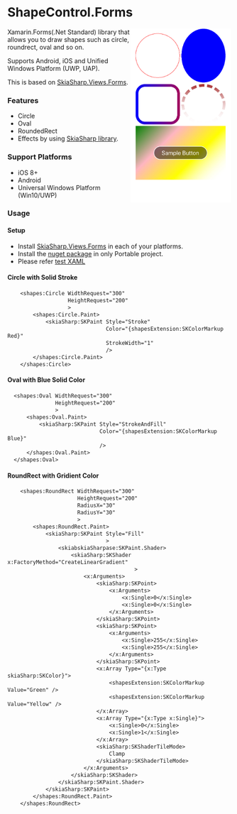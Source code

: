 # ShapeControl.Forms

<img src="ScreenShots/IMG_1113.JPG" width="45%" height="45%" align="right"/>

Xamarin.Forms(.Net Standard) library that allows you to draw shapes such as circle, roundrect, oval and so on.

Supports Android, iOS and Unified Windows Platform (UWP, UAP).

This is based on [SkiaSharp.Views.Forms](https://www.nuget.org/packages/SkiaSharp.Views.Forms).

### Features

* Circle
* Oval
* RoundedRect
* Effects by using [SkiaSharp library](https://www.nuget.org/packages/SkiaSharp.Views.Forms).

### Support Platforms

* iOS 8+
* Android
* Universal Windows Platform (Win10/UWP)

### Usage

#### Setup

* Install [SkiaSharp.Views.Forms](https://www.nuget.org/packages/SkiaSharp.Views.Forms) in each of your platforms.
* Install the [nuget package](https://www.nuget.org/packages/ShapeControl.Forms/) in only Portable project.
* Please refer [test XAML](Test/Test/MainPage.xaml)

#### Circle with Solid Stroke

```
    <shapes:Circle WidthRequest="300"
                   HeightRequest="200"
                   >
        <shapes:Circle.Paint>
            <skiaSharp:SKPaint Style="Stroke"
                               Color="{shapesExtension:SKColorMarkup Red}"
                               StrokeWidth="1"
                               />
        </shapes:Circle.Paint>
    </shapes:Circle>
```

#### Oval with Blue Solid Color

```
  <shapes:Oval WidthRequest="300"
               HeightRequest="200"
               >
      <shapes:Oval.Paint>
          <skiaSharp:SKPaint Style="StrokeAndFill"
                             Color="{shapesExtension:SKColorMarkup Blue}"
                             />
      </shapes:Oval.Paint>
  </shapes:Oval>
```

#### RoundRect with Gridient Color

```
    <shapes:RoundRect WidthRequest="300"
                      HeightRequest="200"
                      RadiusX="30"
                      RadiusY="30"
                      >
        <shapes:RoundRect.Paint>
            <skiaSharp:SKPaint Style="Fill"
                               >
                <skiabskiaSharpase:SKPaint.Shader>
                    <skiaSharp:SKShader x:FactoryMethod="CreateLinearGradient"
                                        >
                        <x:Arguments>
                            <skiaSharp:SKPoint>
                                <x:Arguments>
                                    <x:Single>0</x:Single>
                                    <x:Single>0</x:Single>
                                </x:Arguments>
                            </skiaSharp:SKPoint>
                            <skiaSharp:SKPoint>
                                <x:Arguments>
                                    <x:Single>255</x:Single>
                                    <x:Single>255</x:Single>
                                </x:Arguments>
                            </skiaSharp:SKPoint>
                            <x:Array Type="{x:Type skiaSharp:SKColor}">
                                <shapesExtension:SKColorMarkup Value="Green" />
                                <shapesExtension:SKColorMarkup Value="Yellow" />
                            </x:Array>
                            <x:Array Type="{x:Type x:Single}">
                                <x:Single>0</x:Single>
                                <x:Single>1</x:Single>
                            </x:Array>
                            <skiaSharp:SKShaderTileMode>
                                Clamp
                            </skiaSharp:SKShaderTileMode>
                        </x:Arguments>
                    </skiaSharp:SKShader>
                </skiaSharp:SKPaint.Shader>
            </skiaSharp:SKPaint>
        </shapes:RoundRect.Paint>
    </shapes:RoundRect>
```
